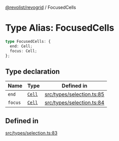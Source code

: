 [@revolist/revogrid](README.md) / FocusedCells

# Type Alias: FocusedCells

```ts
type FocusedCells: {
  end: Cell;
  focus: Cell;
};
```

## Type declaration

| Name | Type | Defined in |
| ------ | ------ | ------ |
| `end` | [`Cell`](Interface.Cell.md) | [src/types/selection.ts:85](https://github.com/revolist/revogrid/blob/a348821be3a2642110f5dc893d4bd9cba16c5101/src/types/selection.ts#L85) |
| `focus` | [`Cell`](Interface.Cell.md) | [src/types/selection.ts:84](https://github.com/revolist/revogrid/blob/a348821be3a2642110f5dc893d4bd9cba16c5101/src/types/selection.ts#L84) |

## Defined in

[src/types/selection.ts:83](https://github.com/revolist/revogrid/blob/a348821be3a2642110f5dc893d4bd9cba16c5101/src/types/selection.ts#L83)
